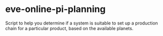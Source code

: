 # eve-online-pi-planning
Script to help you determine if a system is suitable to set up a production chain for a particular product, based on the available planets.
